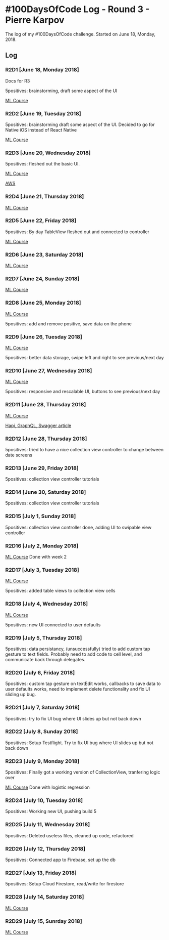 # #100DaysOfCode Log - Round 3 - Pierre Karpov

The log of my #100DaysOfCode challenge. Started on June 18, Monday, 2018.

## Log

### R2D1 [June 18, Monday 2018]
Docs for R3

5positives: brainstorming, draft some aspect of the UI

[ML Course](https://www.coursera.org/learn/machine-learning/home/welcome)

### R2D2 [June 19, Tuesday 2018]
5positives: brainstorming draft some aspect of the UI. Decided to go for Native iOS instead of React Native

[ML Course](https://www.coursera.org/learn/machine-learning/home/welcome)

### R2D3 [June 20, Wednesday 2018]
5positives: fleshed out the basic UI.

[ML Course](https://www.coursera.org/learn/machine-learning/home/welcome)

[AWS](https://www.aws.training/learningobject/curriculum?id=16357)

### R2D4 [June 21, Thursday 2018]
[ML Course](https://www.coursera.org/learn/machine-learning/home/welcome)


### R2D5 [June 22, Friday 2018]
5positives: By day TableView fleshed out and connected to controller

[ML Course](https://www.coursera.org/learn/machine-learning/home/welcome)

### R2D6 [June 23, Saturday 2018]
[ML Course](https://www.coursera.org/learn/machine-learning/home/welcome)

### R2D7 [June 24, Sunday 2018]
[ML Course](https://www.coursera.org/learn/machine-learning/home/welcome)

### R2D8 [June 25, Monday 2018]
[ML Course](https://www.coursera.org/learn/machine-learning/home/welcome)

5positives: add and remove positive, save data on the phone

### R2D9 [June 26, Tuesday 2018]
[ML Course](https://www.coursera.org/learn/machine-learning/home/welcome)

5positives: better data storage, swipe left and right to see previous/next day

### R2D10 [June 27, Wednesday 2018]
[ML Course](https://www.coursera.org/learn/machine-learning/home/welcome)

5positives: responsive and rescalable UI, buttons to see previous/next day

### R2D11 [June 28, Thursday 2018]
[ML Course](https://www.coursera.org/learn/machine-learning/home/welcome)

[Hapi, GraphQL, Swagger article](https://medium.freecodecamp.org/how-to-set-up-a-powerful-api-with-nodejs-graphql-mongodb-hapi-and-swagger-part-ii-80266790a3ac)

### R2D12 [June 28, Thursday 2018]
5positives: tried to have a nice collection view controller to change between date screens

### R2D13 [June 29, Friday 2018]
5positives: collection view controller tutorials

### R2D14 [June 30, Saturday 2018]
5positives: collection view controller tutorials

### R2D15 [July 1, Sunday 2018]
5positives: collection view controller done, adding UI to swipable view controller

### R2D16 [July 2, Monday 2018]
[ML Course](https://www.coursera.org/learn/machine-learning/home/welcome)
Done with week 2

### R2D17 [July 3, Tuesday 2018]
[ML Course](https://www.coursera.org/learn/machine-learning/home/welcome)

5positives: added table views to collection view cells

### R2D18 [July 4, Wednesday 2018]
[ML Course](https://www.coursera.org/learn/machine-learning/home/welcome)

5positives: new UI connected to user defaults

### R2D19 [July 5, Thursday 2018]
5positives: data persistancy, (unsuccessfully) tried to add custom tap gesture to text fields. Probably need to add code to cell level, and communicate back through delegates.

### R2D20 [July 6, Friday 2018]
5positives: custom tap gesture on textEdit works, callbacks to save data to user defaults works, need to implement delete functionality and fix UI sliding up bug.

### R2D21 [July 7, Saturday 2018]
5positives: try to fix UI bug where UI slides up but not back down

### R2D22 [July 8, Sunday 2018]
5positives: Setup Testflight. Try to fix UI bug where UI slides up but not back down

### R2D23 [July 9, Monday 2018]
5positives: Finally got a working version of CollectionView, tranfering logic over

[ML Course](https://www.coursera.org/learn/machine-learning/home/welcome)
Done with logistic regression

### R2D24 [July 10, Tuesday 2018]
5positives: Working new UI, pushing build 5

### R2D25 [July 11, Wednesday 2018]
5positives: Deleted useless files, cleaned up code, refactored

### R2D26 [July 12, Thursday 2018]
5positives: Connected app to Firebase, set up the db

### R2D27 [July 13, Friday 2018]
5positives: Setup Cloud Firestore, read/write for firestore

### R2D28 [July 14, Saturday 2018]
[ML Course](https://www.coursera.org/learn/machine-learning/home/welcome)

### R2D29 [July 15, Sunrday 2018]
[ML Course](https://www.coursera.org/learn/machine-learning/home/welcome)
